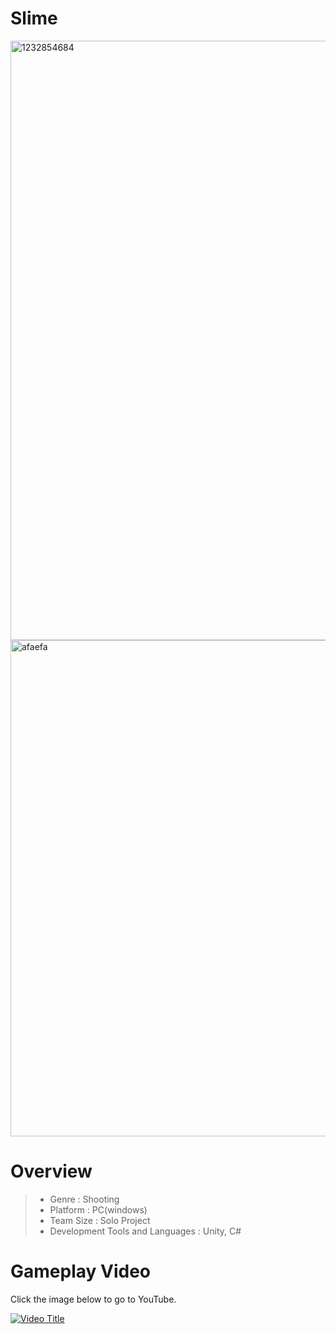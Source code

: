 # Slime

<img width="959" alt="1232854684" src="https://github.com/Rorna/Slime/assets/32096820/f6d4549f-a4e9-4146-bf19-3f65a9c83351">
<img width="794" alt="afaefa" src="https://github.com/Rorna/Slime/assets/32096820/f41a5779-a56a-43bf-a471-3858cf825731">

# Overview
> + Genre : Shooting
> + Platform : PC(windows)
> + Team Size : Solo Project
> + Development Tools and Languages : Unity, C#

# Gameplay Video
Click the image below to go to YouTube.

[![Video Title](http://img.youtube.com/vi/c1H2WOhfPBk/0.jpg)](https://www.youtube.com/watch?v=c1H2WOhfPBk)

